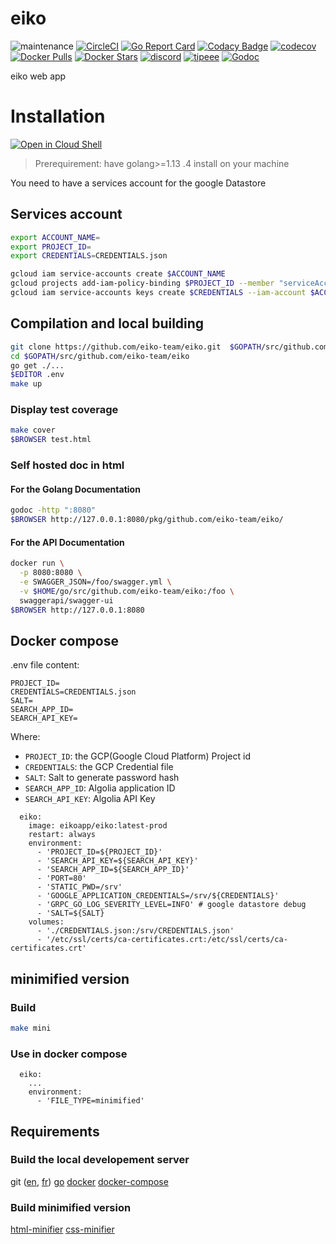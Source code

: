 # eiko
![maintenance](https://img.shields.io/maintenance/yes/2020)
[![CircleCI](https://circleci.com/gh/eiko-team/eiko.svg?style=svg)](https://app.circleci.com/github/eiko-team/eiko/pipelines)
[![Go Report Card](https://goreportcard.com/badge/github.com/eiko-team/eiko)](https://goreportcard.com/report/github.com/eiko-team/eiko)
[![Codacy Badge](https://api.codacy.com/project/badge/Grade/13cbb61d7e734f16a8f0494e0a13a993)](https://www.codacy.com/manual/tomMoulard/eiko?utm_source=github.com&amp;utm_medium=referral&amp;utm_content=eiko-team/eiko&amp;utm_campaign=Badge_Grade)
[![codecov](https://codecov.io/gh/eiko-team/eiko/branch/master/graph/badge.svg)](https://codecov.io/gh/eiko-team/eiko)
[![Docker Pulls](https://img.shields.io/docker/pulls/eikoapp/eiko?logo=docker)](https://hub.docker.com/r/eikoapp/eiko/)
[![Docker Stars](https://img.shields.io/docker/stars/eikoapp/eiko?logo=docker)](https://hub.docker.com/r/eikoapp/eiko/)
[![discord](https://img.shields.io/discord/621015347918536724?logo=discord)](https://discord.gg/NxuCWQs)
[![tipeee](https://img.shields.io/badge/tipeee-Tip!-green)](https://tipeee.com/eiko-app)
[![Godoc](https://img.shields.io/badge/godoc-eiko-blue?logo=go)](https://godoc.org/github.com/eiko-team/eiko)

eiko web app

# Installation
[![Open in Cloud Shell](https://gstatic.com/cloudssh/images/open-btn.png)](https://console.cloud.google.com/cloudshell/open?git_repo=https://github.com/eiko-team/eiko&tutorial=doc/launch-tutorial.md)
> Prerequirement: have golang>=1.13 .4 install on your machine

You need to have a services account for the google Datastore

## Services account
```bash
export ACCOUNT_NAME=
export PROJECT_ID=
export CREDENTIALS=CREDENTIALS.json
```

```bash
gcloud iam service-accounts create $ACCOUNT_NAME
gcloud projects add-iam-policy-binding $PROJECT_ID --member "serviceAccount:$ACCOUNT_NAME@$PROJECT_ID.iam.gserviceaccount.com" --role "roles/owner"
gcloud iam service-accounts keys create $CREDENTIALS --iam-account $ACCOUNT_NAME@$PROJECT_ID.iam.gserviceaccount.com

```

## Compilation and local building
```bash
git clone https://github.com/eiko-team/eiko.git  $GOPATH/src/github.com/eiko-team/eiko
cd $GOPATH/src/github.com/eiko-team/eiko
go get ./...
$EDITOR .env
make up
```

### Display test coverage
```bash
make cover
$BROWSER test.html
```

### Self hosted doc in html
#### For the Golang Documentation
```bash
godoc -http ":8080"
$BROWSER http://127.0.0.1:8080/pkg/github.com/eiko-team/eiko/
```
#### For the API Documentation
```bash
docker run \
  -p 8080:8080 \
  -e SWAGGER_JSON=/foo/swagger.yml \
  -v $HOME/go/src/github.com/eiko-team/eiko:/foo \
  swaggerapi/swagger-ui
$BROWSER http://127.0.0.1:8080
```

## Docker compose
.env file content:
```
PROJECT_ID=
CREDENTIALS=CREDENTIALS.json
SALT=
SEARCH_APP_ID=
SEARCH_API_KEY=
```

Where:
 - `PROJECT_ID`: the GCP(Google Cloud Platform) Project id
 - `CREDENTIALS`: the GCP Credential file
 - `SALT`: Salt to generate password hash
 - `SEARCH_APP_ID`: Algolia application ID
 - `SEARCH_API_KEY`: Algolia API Key

```
  eiko:
    image: eikoapp/eiko:latest-prod
    restart: always
    environment:
      - 'PROJECT_ID=${PROJECT_ID}'
      - 'SEARCH_API_KEY=${SEARCH_API_KEY}'
      - 'SEARCH_APP_ID=${SEARCH_APP_ID}'
      - 'PORT=80'
      - 'STATIC_PWD=/srv'
      - 'GOOGLE_APPLICATION_CREDENTIALS=/srv/${CREDENTIALS}'
      - 'GRPC_GO_LOG_SEVERITY_LEVEL=INFO' # google datastore debug
      - 'SALT=${SALT}
    volumes:
      - './CREDENTIALS.json:/srv/CREDENTIALS.json'
      - '/etc/ssl/certs/ca-certificates.crt:/etc/ssl/certs/ca-certificates.crt'
```

## minimified version
### Build
```bash
make mini
```

### Use in docker compose
```
  eiko:
    ...
    environment:
      - 'FILE_TYPE=minimified'
```

## Requirements
### Build the local developement server
git ([en](https://git-scm.com/book/en/v2/Getting-Started-Installing-Git), [fr](https://git-scm.com/book/fr/v2/D%C3%A9marrage-rapide-Installation-de-Git))
[go](https://golang.org/doc/install)
[docker](https://blog.moulard.org/installer-docker/)
[docker-compose](https://blog.moulard.org/installer-docker/)

### Build minimified version
[html-minifier](https://www.npmjs.com/package/html-minifier)
[css-minifier](https://www.npmjs.com/package/uglifycss)